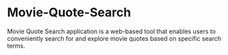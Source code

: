 # Movie-Quote-Search
Movie Quote Search application is a web-based tool that enables users to conveniently search for and explore movie quotes based on specific search terms.

